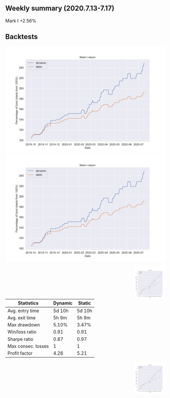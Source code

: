 ## Weekly summary (2020.7.13-7.17)

Mark I  +2.56%


## Backtests

![Image](https://github.com/1INORY/ProQuant/blob/master/figures/MarkI_return.png)  ![Image](https://github.com/1INORY/ProQuant/blob/master/figures/MarkI_return.png)


<img align="right" width="100" height="100" src=figures/MarkI_return.png>

| Statistics | Dynamic | Static |
| ------------- | ------------- | ------------ |
| Avg. entry time  | 5d 10h  | 5d 10h |
| Avg. exit time  | 5h 9m  | 5h 9m |
| Max drawdown  | 5.10%  | 3.47% |
| Win/loss ratio  | 0.91  | 0.91 |
| Sharpe ratio  | 0.87  | 0.97 |
| Max consec. losses  | 1  | 1 |
| Profit factor  | 4.26  | 5.21 |


<img align="right" width="100" height="100" src=figures/MarkI_return.png>
